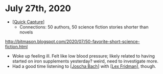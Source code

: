 # July 27th, 2020
- [[Quick Capture]]
    - Connections: 50 authors, 50 science fiction stories shorter than novels

http://bitmason.blogspot.com/2020/07/50-favorite-short-science-fiction.html

- Woke up feeling ill. Felt like low blood pressure; likely related to having started on iron supplements yesterday? weird, need to investigate more.
- Had a good time listening to [[Joscha Bach]] with [[Lex Fridman]], though.


[//begin]: # "Autogenerated link references for markdown compatibility"
[Quick Capture]: ../quick-capture.md "Quick Capture"
[Joscha Bach]: ../joscha-bach.md "Joscha Bach"
[Lex Fridman]: ../lex-fridman.md "Lex Fridman"
[//end]: # "Autogenerated link references"
